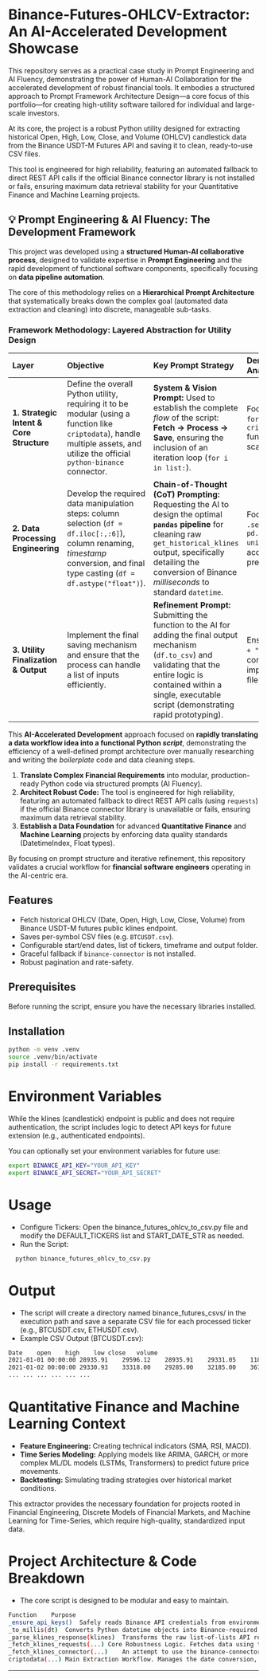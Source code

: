 # Binance-Futures-OHLCV-Extractor: An AI-Accelerated Development Showcase

This repository serves as a practical case study in Prompt Engineering and AI Fluency, demonstrating the power of Human-AI Collaboration for the accelerated development of robust financial tools. It embodies a structured approach to Prompt Framework Architecture Design—a core focus of this portfolio—for creating high-utility software tailored for individual and large-scale investors.

At its core, the project is a robust Python utility designed for extracting historical Open, High, Low, Close, and Volume (OHLCV) candlestick data from the Binance USDT-M Futures API and saving it to clean, ready-to-use CSV files.

This tool is engineered for high reliability, featuring an automated fallback to direct REST API calls if the official Binance connector library is not installed or fails, ensuring maximum data retrieval stability for your Quantitative Finance and Machine Learning projects.

## 💡 Prompt Engineering & AI Fluency: The Development Framework

This project was developed using a **structured Human-AI collaborative process**, designed to validate expertise in **Prompt Engineering** and the rapid development of functional software components, specifically focusing on **data pipeline automation**.

The core of this methodology relies on a **Hierarchical Prompt Architecture** that systematically breaks down the complex goal (automated data extraction and cleaning) into discrete, manageable sub-tasks.

### Framework Methodology: Layered Abstraction for Utility Design

| Layer | Objective | Key Prompt Strategy | Demonstration in Code Analysis |
| :--- | :--- | :--- | :--- |
| **1. Strategic Intent & Core Structure** | Define the overall Python utility, requiring it to be modular (using a function like `criptodata`), handle multiple assets, and utilize the official `python-binance` connector. | **System & Vision Prompt:** Used to establish the complete *flow* of the script: **Fetch $\rightarrow$ Process $\rightarrow$ Save**, ensuring the inclusion of an iteration loop (`for i in list:`). | Focus on establishing the `for` loop and the `criptodata(dataticker)` function signature for scalability. |
| **2. Data Processing Engineering** | Develop the required data manipulation steps: column selection (`df = df.iloc[:,:6]`), column renaming, *timestamp* conversion, and final type casting (`df = df.astype("float")`). | **Chain-of-Thought (CoT) Prompting:** Requesting the AI to design the optimal **`pandas` pipeline** for cleaning raw `get_historical_klines` output, specifically detailing the conversion of Binance *milliseconds* to standard `datetime`. | Focus on generating the `.set_index("Date")` and `pd.to_datetime(df.index, unit="ms")` lines for accurate time series preparation. |
| **3. Utility Finalization & Output** | Implement the final saving mechanism and ensure that the process can handle a list of inputs efficiently. | **Refinement Prompt:** Submitting the function to the AI for adding the final output mechanism (`df.to_csv`) and validating that the entire logic is contained within a single, executable script (demonstrating rapid prototyping). | Ensuring the `dataticker + ".csv"` naming convention is implemented for dynamic file saving. |

This **AI-Accelerated Development** approach focused on **rapidly translating a data workflow idea into a functional Python *script***, demonstrating the efficiency of a well-defined prompt architecture over manually researching and writing the *boilerplate* code and data cleaning steps.

1.  **Translate Complex Financial Requirements** into modular, production-ready Python code via structured prompts (AI Fluency).
2.  **Architect Robust Code:** The tool is engineered for high reliability, featuring an automated fallback to direct REST API calls (using `requests`) if the official Binance connector library is unavailable or fails, ensuring maximum data retrieval stability.
3.  **Establish a Data Foundation** for advanced **Quantitative Finance** and **Machine Learning** projects by enforcing data quality standards (DatetimeIndex, Float types).

By focusing on prompt structure and iterative refinement, this repository validates a crucial workflow for **financial software engineers** operating in the AI-centric era.

## Features

- Fetch historical OHLCV (Date, Open, High, Low, Close, Volume) from Binance
  USDT-M futures public klines endpoint.
- Saves per-symbol CSV files (e.g. `BTCUSDT.csv`).
- Configurable start/end dates, list of tickers, timeframe and output folder.
- Graceful fallback if `binance-connector` is not installed.
- Robust pagination and rate-safety.

## Prerequisites

Before running the script, ensure you have the necessary libraries installed.

## Installation

```bash
python -m venv .venv
source .venv/bin/activate
pip install -r requirements.txt
```

# Environment Variables

While the klines (candlestick) endpoint is public and does not require authentication, the script includes logic to detect API keys for future extension (e.g., authenticated endpoints).

You can optionally set your environment variables for future use:

```bash
export BINANCE_API_KEY="YOUR_API_KEY"
export BINANCE_API_SECRET="YOUR_API_SECRET"
```

# Usage

* Configure Tickers: Open the binance_futures_ohlcv_to_csv.py file and modify the DEFAULT_TICKERS list and START_DATE_STR as needed.
* Run the Script:

```bash
  python binance_futures_ohlcv_to_csv.py
```

# Output

* The script will create a directory named binance_futures_csvs/ in the execution path and save a separate CSV file for each processed ticker (e.g., BTCUSDT.csv, ETHUSDT.csv).
* Example CSV Output (BTCUSDT.csv):

```bash
Date	open	high	low	close	volume
2021-01-01 00:00:00	28935.91	29596.12	28935.91	29331.05	118228.012
2021-01-02 00:00:00	29330.93	33318.00	29285.00	32185.00	367297.435
...	...	...	...	...	...
```

# Quantitative Finance and Machine Learning Context

* **Feature Engineering:** Creating technical indicators (SMA, RSI, MACD).
* **Time Series Modeling:** Applying models like ARIMA, GARCH, or more complex ML/DL models (LSTMs, Transformers) to predict future price movements.
* **Backtesting:** Simulating trading strategies over historical market conditions.
  
This extractor provides the necessary foundation for projects rooted in Financial Engineering, Discrete Models of Financial Markets, and Machine Learning for Time-Series, which require high-quality, standardized input data.

# Project Architecture & Code Breakdown

* The core script is designed to be modular and easy to maintain.

```bash
Function	Purpose
_ensure_api_keys()	Safely reads Binance API credentials from environment variables.
_to_millis(dt)	Converts Python datetime objects into Binance-required epoch milliseconds.
_parse_klines_response(klines)	Transforms the raw list-of-lists API response into a clean, indexed pandas.DataFrame.
_fetch_klines_requests(...)	Core Robustness Logic. Fetches data using the standard requests library, handling API endpoint parameters and necessary pagination (requesting data in chunks of MAX_LIMIT=1000).
_fetch_klines_connector(...)	An attempt to use the binance-connector library (if installed), providing a placeholder for potential higher-performance or authenticated retrieval.
criptodata(...)	Main Extraction Workflow. Manages the date conversion, executes the fetching (with connector/request fallback), and writes the final DataFrame to a CSV file.
```

---
